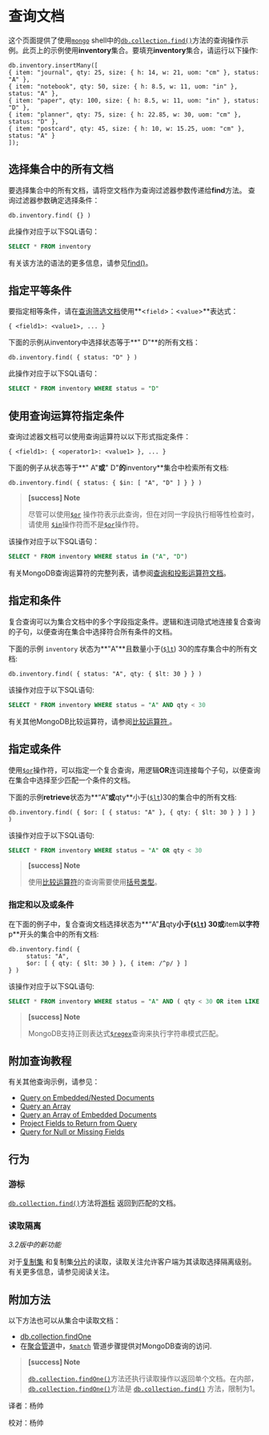 # 查询文档

这个页面提供了使用[`mongo`](https://docs.mongodb.com/master/reference/program/mongo/#bin.mongo) shell中的[`db.collection.find()`](https://docs.mongodb.com/manual/reference/method/db.collection.find/#db.collection.find)方法的查询操作示例。此页上的示例使用**inventory**集合。要填充**inventory**集合，请运行以下操作:

```text
db.inventory.insertMany([
{ item: "journal", qty: 25, size: { h: 14, w: 21, uom: "cm" }, status: "A" },
{ item: "notebook", qty: 50, size: { h: 8.5, w: 11, uom: "in" }, status: "A" },
{ item: "paper", qty: 100, size: { h: 8.5, w: 11, uom: "in" }, status: "D" },
{ item: "planner", qty: 75, size: { h: 22.85, w: 30, uom: "cm" }, status: "D" },
{ item: "postcard", qty: 45, size: { h: 10, w: 15.25, uom: "cm" }, status: "A" }
]);
```

## 选择集合中的所有文档

要选择集合中的所有文档，请将空文档作为查询过滤器参数传递给**find**方法。 查询过滤器参数确定选择条件：

```text
db.inventory.find( {} )
```

此操作对应于以下SQL语句：

```sql
SELECT * FROM inventory
```

有关该方法的语法的更多信息，请参见[find\(\)](https://docs.mongodb.com/manual/reference/method/db.collection.find/#db.collection.find)。

## 指定平等条件

要指定相等条件，请在[查询筛选文档](https://docs.mongodb.com/manual/core/document/#document-query-filter)使用**&lt;`field`&gt;：&lt;`value`&gt;**表达式：

```text
{ <field1>: <value1>, ... }
```

下面的示例从inventory中选择状态等于**" D"**的所有文档：

```text
db.inventory.find( { status: "D" } )
```

此操作对应于以下SQL语句：

```sql
SELECT * FROM inventory WHERE status = "D"
```

## 使用查询运算符指定条件

查询过滤器文档可以使用查询运算符以以下形式指定条件：

```text
{ <field1>: { <operator1>: <value1> }, ... }
```

下面的例子从状态等于**" A"**或**" D"**的**inventory**集合中检索所有文档:

```text
db.inventory.find( { status: { $in: [ "A", "D" ] } } )
```

> **\[success\] Note**
>
> 尽管可以使用[`$or`](https://docs.mongodb.com/master/reference/operator/query/or/#op._S_or) 操作符表示此查询，但在对同一字段执行相等性检查时，请使用 [`$in`](https://docs.mongodb.com/master/reference/operator/query/in/#op._S_in)操作符而不是[`$or`](https://docs.mongodb.com/master/reference/operator/query/or/#op._S_or)操作符。

该操作对应于以下SQL语句：

```sql
SELECT * FROM inventory WHERE status in ("A", "D")
```

有关MongoDB查询运算符的完整列表，请参阅[查询和投影运算符文档](https://docs.mongodb.com/master/reference/operator/query/)。

## 指定和条件

复合查询可以为集合文档中的多个字段指定条件。逻辑和连词隐式地连接复合查询的子句，以便查询在集合中选择符合所有条件的文档。

下面的示例 `inventory` 状态为**"A"**且数量小于\([`$lt`](https://docs.mongodb.com/master/reference/operator/query/lt/#op._S_lt)\) 30的库存集合中的所有文档:

```text
db.inventory.find( { status: "A", qty: { $lt: 30 } } )
```

该操作对应于以下SQL语句:

```sql
SELECT * FROM inventory WHERE status = "A" AND qty < 30
```

有关其他MongoDB比较运算符，请参阅[比较运算符 ](https://docs.mongodb.com/master/reference/operator/query-comparison/#query-selectors-comparison) 。

## 指定或条件

使用[`$or`](https://docs.mongodb.com/master/reference/operator/query/or/#op._S_or)操作符，可以指定一个复合查询，用逻辑**OR**连词连接每个子句，以便查询在集合中选择至少匹配一个条件的文档。

下面的示例**retrieve**状态为**“A”**或**qty**小于\([`$lt`](https://docs.mongodb.com/master/reference/operator/query/lt/#op._S_lt)\)30的集合中的所有文档:

```text
db.inventory.find( { $or: [ { status: "A" }, { qty: { $lt: 30 } } ] } )
```

该操作对应于以下SQL语句:

```sql
SELECT * FROM inventory WHERE status = "A" OR qty < 30
```

> **\[success\] Note**
>
> 使用[比较运算符](https://docs.mongodb.com/master/reference/operator/query-comparison/#query-selectors-comparison)的查询需要使用[括号类型](https://docs.mongodb.com/master/reference/method/db.collection.find/#type-bracketing)。

### 指定和以及或条件

在下面的例子中，复合查询文档选择状态为**“A”**且**qty**小于\([`$lt`](https://docs.mongodb.com/master/reference/operator/query/lt/#op._S_lt)\) 30或**item**以字符**p**开头的集合中的所有文档:

```text
db.inventory.find( {
     status: "A",
     $or: [ { qty: { $lt: 30 } }, { item: /^p/ } ]
} )
```

该操作对应于以下SQL语句:

```sql
SELECT * FROM inventory WHERE status = "A" AND ( qty < 30 OR item LIKE "p%")
```

> **\[success\] Note**
>
> MongoDB支持正则表达式[`$regex`](https://docs.mongodb.com/master/reference/operator/query/regex/#op._S_regex)查询来执行字符串模式匹配。

## 附加查询教程

有关其他查询示例，请参见：

* [Query on Embedded/Nested Documents](https://docs.mongodb.com/manual/tutorial/query-embedded-documents/)
* [Query an Array](https://docs.mongodb.com/manual/tutorial/query-arrays/)
* [Query an Array of Embedded Documents](https://docs.mongodb.com/manual/tutorial/query-array-of-documents/)
* [Project Fields to Return from Query](https://docs.mongodb.com/manual/tutorial/project-fields-from-query-results/)
* [Query for Null or Missing Fields](https://docs.mongodb.com/manual/tutorial/query-for-null-fields/)

## 行为

### 游标

[`db.collection.find()`](https://docs.mongodb.com/manual/reference/method/db.collection.find/#db.collection.find)方法将[游标](https://docs.mongodb.com/master/tutorial/iterate-a-cursor/) 返回到匹配的文档。

### 读取隔离

_3.2版中的新功能_

对于[复制集](https://docs.mongodb.com/master/replication/) 和复制集[分片](https://docs.mongodb.com/master/sharding/)的读取，读取关注允许客户端为其读取选择隔离级别。 有关更多信息，请参见阅读关注。

## 附加方法

以下方法也可以从集合中读取文档：

* [db.collection.findOne](https://docs.mongodb.com/manual/reference/method/db.collection.findOne/#db.collection.findOne)
* 在[聚合管道](https://docs.mongodb.com/master/core/aggregation-pipeline/)中，[`$match`](https://docs.mongodb.com/master/reference/operator/aggregation/match/#pipe._S_match) 管道步骤提供对MongoDB查询的访问.

> **\[success\] Note**
>
> [`db.collection.findOne()`](https://docs.mongodb.com/manual/reference/method/db.collection.findOne/#db.collection.findOne)方法还执行读取操作以返回单个文档。在内部，[`db.collection.findOne()`](https://docs.mongodb.com/master/reference/method/db.collection.findOne/#db.collection.findOne)方法是 [`db.collection.find()`](https://docs.mongodb.com/master/reference/method/db.collection.find/#db.collection.find) 方法，限制为1。

译者：杨帅

校对：杨帅


